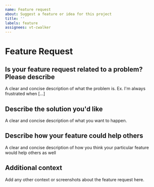 ```yaml
---
name: Feature request
about: Suggest a feature or idea for this project
title: ''
labels: feature
assignees: vt-cwalker
---
```


# Feature Request

## Is your feature request related to a problem? Please describe

A clear and concise description of what the problem is.
Ex. I'm always frustrated when [...]

## Describe the solution you'd like

A clear and concise description of what you want to happen.

## Describe how your feature could help others

A clear and concise description of how you think your
particular feature would help others as well

## Additional context

Add any other context or screenshots about the feature request here.

